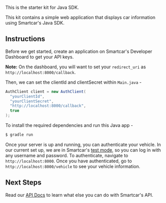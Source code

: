 This is the starter kit for Java SDK.

This kit contains a simple web application that displays car information using Smartcar's Java SDK.

## Instructions
Before we get started, create an application on Smartcar's Developer Dashboard to get your API keys.

**Note:** On the dashboard, you will want to set your `redirect_uri` as `http://localhost:8000/callback`.

Then, we can set the clientId and clientSecret within `Main.java` -
```java
AuthClient client = new AuthClient(
  "yourClientId",
  "yourClientSecret",
  "http://localhost:8000/callback",
  true
);
```

To install the required dependencies and run this Java app -
```bash
$ gradle run
```

Once your server is up and running, you can authenticate your vehicle. In our current set up, we are in Smartcar's [test mode](https://smartcar.com), so you can log in with any username and password. To authenticate, navigate to `http://localhost:8000`. Once you have authenticated, go to `http://localhost:8000/vehicle` to see your vehicle information.

## Next Steps
Read our [API Docs](https://smartcar.com/docs) to learn what else you can do with Smartcar's API.
